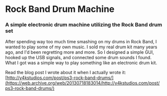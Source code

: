 # Rock Band Drum Machine #

### A simple electronic drum machine utilizing the Rock Band drum set ###

After spending way too much time smashing on my drums in Rock Band, I wanted to play some of my own music. I sold my real drum kit many years ago, and I'd been regretting more and more. So I designed a simple GUI, hooked up the USB signals, and connected some drum sounds I found. What I got was a simple way to play something like an electronic drum kit.

Read the blog post I wrote about it when I actually wrote it: [http://y4kstudios.com/post/ps3-rock-band-drums/](https://web.archive.org/web/20130718183014/http://y4kstudios.com/post/ps3-rock-band-drums/)
